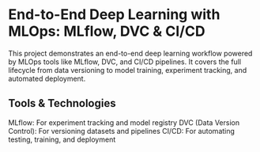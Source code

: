 # End-to-End Deep Learning with MLOps: MLflow, DVC & CI/CD

This project demonstrates an end-to-end deep learning workflow powered by MLOps tools like MLflow, DVC, and CI/CD pipelines. It covers the full lifecycle from data versioning to model training, experiment tracking, and automated deployment.

## Tools & Technologies

MLflow: For experiment tracking and model registry
DVC (Data Version Control): For versioning datasets and pipelines
CI/CD: For automating testing, training, and deployment

